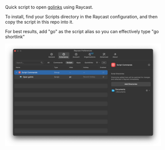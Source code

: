 Quick script to open [golinks](https://github.com/tailscale/golink) using Raycast.

To install, find your Scripts directory in the Raycast configuration, and then copy the script in this repo into it.

For best results, add "go" as the script alias so you can effectively type "go <return> shortlink"

![image](./.github/images/screenshot.png)

